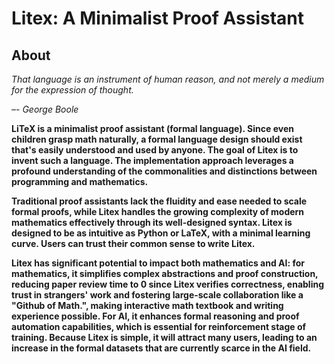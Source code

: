 # Litex: A Minimalist Proof Assistant

## About

_That language is an instrument of human reason, and not merely a medium for the expression of thought._

_–- George Boole_

**LiTeX is a minimalist proof assistant (formal language). Since even children grasp math naturally, a formal language design should exist that's easily understood and used by anyone. The goal of Litex is to invent such a language. The implementation approach leverages a profound understanding of the commonalities and distinctions between programming and mathematics.**

**Traditional proof assistants lack the fluidity and ease needed to scale formal proofs, while Litex handles the growing complexity of modern mathematics effectively through its well-designed syntax. Litex is designed to be as  intuitive as Python or LaTeX, with a minimal learning curve. Users can trust their common sense to write Litex.**

**Litex has significant potential to impact both mathematics and AI: for mathematics, it simplifies complex abstractions and proof construction, reducing paper review time to 0 since Litex verifies correctness, enabling trust in strangers' work and fostering large-scale collaboration like a "Github of Math.", making interactive math textbook and writing experience possible. For AI, it enhances formal reasoning and proof automation capabilities, which is essential for reinforcement stage of training. Because Litex is simple, it will attract many users, leading to an increase in the formal datasets that are currently scarce in the AI field.**

